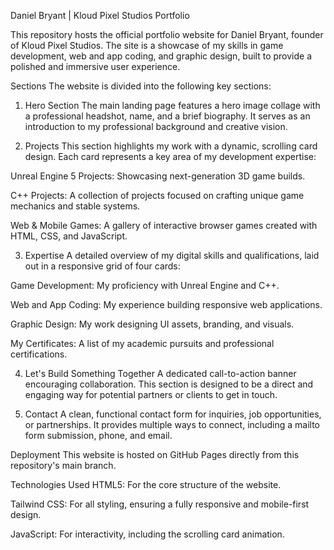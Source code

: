 Daniel Bryant | Kloud Pixel Studios Portfolio

This repository hosts the official portfolio website for Daniel Bryant, founder of Kloud Pixel Studios. The site is a showcase of my skills in game development, web and app coding, and graphic design, built to provide a polished and immersive user experience.


Sections
The website is divided into the following key sections:


1. Hero Section
The main landing page features a hero image collage with a professional headshot, name, and a brief biography. It serves as an introduction to my professional background and creative vision.


2. Projects
This section highlights my work with a dynamic, scrolling card design. Each card represents a key area of my development expertise:

Unreal Engine 5 Projects: Showcasing next-generation 3D game builds.

C++ Projects: A collection of projects focused on crafting unique game mechanics and stable systems.

Web & Mobile Games: A gallery of interactive browser games created with HTML, CSS, and JavaScript.


3. Expertise
A detailed overview of my digital skills and qualifications, laid out in a responsive grid of four cards:

Game Development: My proficiency with Unreal Engine and C++.

Web and App Coding: My experience building responsive web applications.

Graphic Design: My work designing UI assets, branding, and visuals.

My Certificates: A list of my academic pursuits and professional certifications.


4. Let's Build Something Together
A dedicated call-to-action banner encouraging collaboration. This section is designed to be a direct and engaging way for potential partners or clients to get in touch.


5. Contact
A clean, functional contact form for inquiries, job opportunities, or partnerships. It provides multiple ways to connect, including a mailto form submission, phone, and email.

Deployment
This website is hosted on GitHub Pages directly from this repository's main branch.

Technologies Used
HTML5: For the core structure of the website.

Tailwind CSS: For all styling, ensuring a fully responsive and mobile-first design.

JavaScript: For interactivity, including the scrolling card animation.